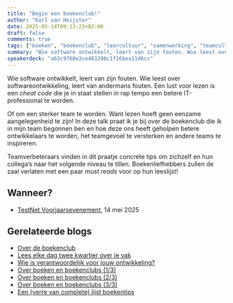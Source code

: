 ```yaml
---
title: "Begin een boekenclub!"
author: "Karl van Heijster"
date: 2025-05-14T09:13:23+02:00
draft: false
comments: true
tags: ["boeken", "boekenclub", "leercultuur", "samenwerking", "teamcultuur", "werkplezier", "zelfstudie"]
summary: "Wie software ontwikkelt, leert van zijn fouten. Wie leest over softwareontwikkeling, leert van andermans fouten. Een lust voor lezen is een *cheat code* die je in staat stellen in rap tempo een betere IT-professional te worden."
speakerdeck: "a63c9760e2ce483298c1f16bea11d6cc"
---
```



Wie software ontwikkelt, leert van zijn fouten. Wie leest over softwareontwikkeling, leert van andermans fouten. Een lust voor lezen is een *cheat code* die je in staat stellen in rap tempo een betere IT-professional te worden.


Of om een sterker team te worden. Want lezen hoeft geen eenzame aangelegenheid te zijn! In deze talk praat ik je bij over de boekenclub die ik in mijn team begonnen ben en hoe deze ons heeft geholpen betere ontwikkelaars te worden, het teamgevoel te versterken en andere teams te inspireren.


Teamverbeteraars vinden in dit praatje concrete tips om zichzelf en hun collega’s naar het volgende niveau te tillen. Boekenliefhebbers zullen de zaal verlaten met een paar *must reads* voor op hun leeslijst!


## Wanneer?


- [TestNet Voorjaarsevenement](https://www.testnet.org/), 14 mei 2025


## Gerelateerde blogs


- [Over de boekenclub](/blog/25/02/over-de-boekenclub/)
- [Lees elke dag twee kwartier over je vak](/blog/21/05/lees-elke-dag-een-kwartier-over-je-vak/)
- [Wie is verantwoordelijk voor jouw ontwikkeling?](/blog/21/09/wie-is-verantwoordelijk-voor-jouw-ontwikkeling/)
- [Over boeken en boekenclubs (1/3)](/blog/25/06/over-boeken-en-boekenclubs-1-3/)
- [Over boeken en boekenclubs (2/3)](/blog/25/06/over-boeken-en-boekenclubs-2-3/)
- [Over boeken en boekenclubs (3/3)](/blog/25/07/over-boeken-en-boekenclubs-3-3/)
- [Een (verre van complete) lijst boekentips](/blog/25/07/een-verre-van-complete-lijst-boekentips/)